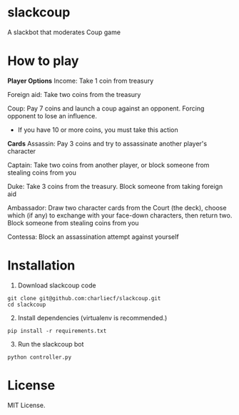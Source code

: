 # slackcoup
A slackbot that moderates Coup game

# How to play
**Player Options**
Income: Take 1 coin from treasury

Foreign aid: Take two coins from the treasury

Coup: Pay 7 coins and launch a coup against an opponent. Forcing opponent to lose an influence.

* If you have 10 or more coins, you must take this action

**Cards**
Assassin: Pay 3 coins and try to assassinate another player's character

Captain: Take two coins from another player, or block someone from stealing coins from you

Duke: Take 3 coins from the treasury. Block someone from taking foreign aid

Ambassador: Draw two character cards from the Court (the deck), choose which (if any) to exchange with your face-down characters, then return two. Block someone from stealing coins from you

Contessa: Block an assassination attempt against yourself

# Installation
1. Download slackcoup code
```
git clone git@github.com:charliecf/slackcoup.git
cd slackcoup
```
2. Install dependencies (virtualenv is recommended.)
```
pip install -r requirements.txt
```
3. Run the slackcoup bot
```
python controller.py
```

# License
MIT License.